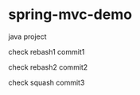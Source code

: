 # spring-mvc-demo
java project 

check rebash1 commit1

check rebash2 commit2

check squash commit3
